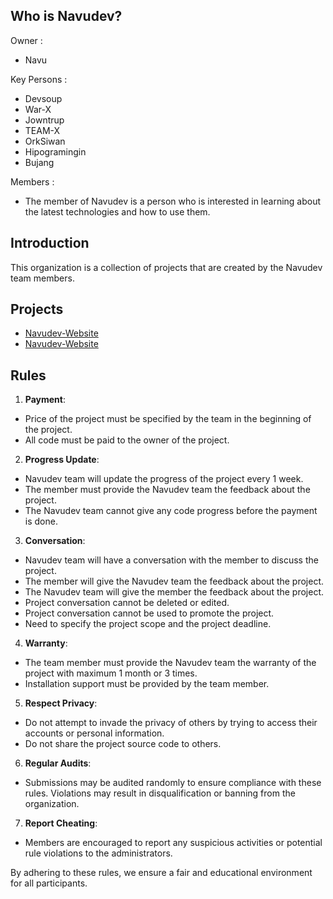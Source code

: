 ## Who is Navudev?

Owner : 
- Navu

Key Persons :
- Devsoup
- War-X
- Jowntrup
- TEAM-X
- OrkSiwan
- Hipogramingin
- Bujang

Members : 
- The member of Navudev is a person who is interested in learning about the latest technologies and how to use them.

## Introduction
This organization is a collection of projects that are created by the Navudev team members.

## Projects

- [Navudev-Website](https://github.com/Navudev/Navudev-Website)
- [Navudev-Website](https://github.com/Navudev/Navudev-Website)

## Rules

1. **Payment**: 
- Price of the project must be specified by the team in the beginning of the project.
- All code must be paid to the owner of the project.

2. **Progress Update**: 
- Navudev team will update the progress of the project every 1 week.
- The member must provide the Navudev team the feedback about the project.
- The Navudev team cannot give any code progress before the payment is done.

3. **Conversation**: 
- Navudev team will have a conversation with the member to discuss the project.
- The member will give the Navudev team the feedback about the project.
- The Navudev team will give the member the feedback about the project.
- Project conversation cannot be deleted or edited.
- Project conversation cannot be used to promote the project.
- Need to specify the project scope and the project deadline.

4. **Warranty**: 
- The team member must provide the Navudev team the warranty of the project with maximum 1 month or 3 times.
- Installation support must be provided by the team member.

5. **Respect Privacy**: 
- Do not attempt to invade the privacy of others by trying to access their accounts or personal information.
- Do not share the project source code to others.

6. **Regular Audits**: 
- Submissions may be audited randomly to ensure compliance with these rules. Violations may result in disqualification or banning from the organization.

7. **Report Cheating**: 
- Members are encouraged to report any suspicious activities or potential rule violations to the administrators.

By adhering to these rules, we ensure a fair and educational environment for all participants.
